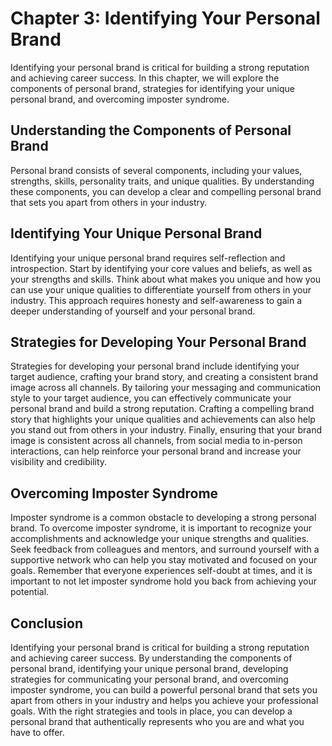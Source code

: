 Chapter 3: Identifying Your Personal Brand
==========================================

Identifying your personal brand is critical for building a strong reputation and achieving career success. In this chapter, we will explore the components of personal brand, strategies for identifying your unique personal brand, and overcoming imposter syndrome.

Understanding the Components of Personal Brand
----------------------------------------------

Personal brand consists of several components, including your values, strengths, skills, personality traits, and unique qualities. By understanding these components, you can develop a clear and compelling personal brand that sets you apart from others in your industry.

Identifying Your Unique Personal Brand
--------------------------------------

Identifying your unique personal brand requires self-reflection and introspection. Start by identifying your core values and beliefs, as well as your strengths and skills. Think about what makes you unique and how you can use your unique qualities to differentiate yourself from others in your industry. This approach requires honesty and self-awareness to gain a deeper understanding of yourself and your personal brand.

Strategies for Developing Your Personal Brand
---------------------------------------------

Strategies for developing your personal brand include identifying your target audience, crafting your brand story, and creating a consistent brand image across all channels. By tailoring your messaging and communication style to your target audience, you can effectively communicate your personal brand and build a strong reputation. Crafting a compelling brand story that highlights your unique qualities and achievements can also help you stand out from others in your industry. Finally, ensuring that your brand image is consistent across all channels, from social media to in-person interactions, can help reinforce your personal brand and increase your visibility and credibility.

Overcoming Imposter Syndrome
----------------------------

Imposter syndrome is a common obstacle to developing a strong personal brand. To overcome imposter syndrome, it is important to recognize your accomplishments and acknowledge your unique strengths and qualities. Seek feedback from colleagues and mentors, and surround yourself with a supportive network who can help you stay motivated and focused on your goals. Remember that everyone experiences self-doubt at times, and it is important to not let imposter syndrome hold you back from achieving your potential.

Conclusion
----------

Identifying your personal brand is critical for building a strong reputation and achieving career success. By understanding the components of personal brand, identifying your unique personal brand, developing strategies for communicating your personal brand, and overcoming imposter syndrome, you can build a powerful personal brand that sets you apart from others in your industry and helps you achieve your professional goals. With the right strategies and tools in place, you can develop a personal brand that authentically represents who you are and what you have to offer.
